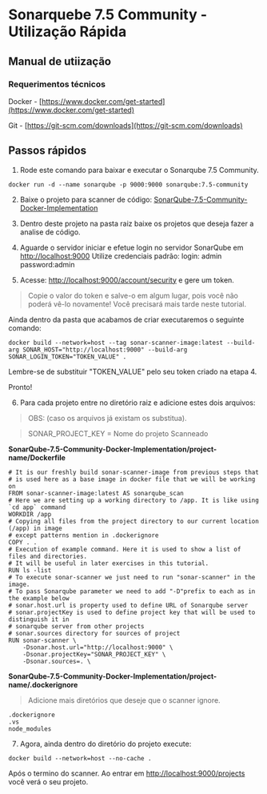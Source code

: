 # Sonarquebe 7.5 Community - Utilização Rápida

## Manual de utiização

### Requerimentos técnicos

Docker - [https://www.docker.com/get-started](https://www.docker.com/get-started)

Git - [https://git-scm.com/downloads](https://git-scm.com/downloads)

## Passos rápidos

1. Rode este comando para baixar e executar o Sonarqube 7.5 Community.

```
docker run -d --name sonarqube -p 9000:9000 sonarqube:7.5-community
```

2. Baixe o projeto para scanner de código: [SonarQube-7.5-Community-Docker-Implementation](https://github.com/CeruttiMaicon/SonarQube-7.5-Community-Docker-Implementation)

3. Dentro deste projeto na pasta raiz baixe os projetos que deseja fazer a analise de código.

4. Aguarde o servidor iniciar e efetue login no servidor SonarQube em [http://localhost:9000](http://localhost:9000) Utilize credenciais padrão: login: admin password:admin

5. Acesse: [http://localhost:9000/account/security](http://localhost:9000/account/security) e gere um token.

> Copie o valor do token e salve-o em algum lugar, pois você não poderá vê-lo novamente! Você precisará mais tarde neste tutorial.

Ainda dentro da pasta que acabamos de criar executaremos o seguinte comando:

```
docker build --network=host --tag sonar-scanner-image:latest --build-arg SONAR_HOST="http://localhost:9000" --build-arg SONAR_LOGIN_TOKEN="TOKEN_VALUE" .
```

Lembre-se de substituir "TOKEN_VALUE" pelo seu token criado na etapa 4.

Pronto!

6. Para cada projeto entre no diretório raiz e adicione estes dois arquivos:

> OBS: (caso os arquivos já existam os substitua).

> SONAR_PROJECT_KEY = Nome do projeto Scanneado

**SonarQube-7.5-Community-Docker-Implementation/project-name/Dockerfile**

```docker
# It is our freshly build sonar-scanner-image from previous steps that
# is used here as a base image in docker file that we will be working on
FROM sonar-scanner-image:latest AS sonarqube_scan
# Here we are setting up a working directory to /app. It is like using `cd app` command
WORKDIR /app
# Copying all files from the project directory to our current location (/app) in image
# except patterns mention in .dockerignore
COPY . .
# Execution of example command. Here it is used to show a list of files and directories.
# It will be useful in later exercises in this tutorial.
RUN ls -list
# To execute sonar-scanner we just need to run "sonar-scanner" in the image.
# To pass Sonarqube parameter we need to add "-D"prefix to each as in the example below
# sonar.host.url is property used to define URL of Sonarqube server
# sonar.projectKey is used to define project key that will be used to distinguish it in
# sonarqube server from other projects
# sonar.sources directory for sources of project
RUN sonar-scanner \
    -Dsonar.host.url="http://localhost:9000" \
    -Dsonar.projectKey="SONAR_PROJECT_KEY" \
    -Dsonar.sources=. \

```

**SonarQube-7.5-Community-Docker-Implementation/project-name/.dockerignore**

> Adicione mais diretórios que deseje que o scanner ignore.

```
.dockerignore
.vs
node_modules
```

7. Agora, ainda dentro do diretório do projeto execute:

```
docker build --network=host --no-cache .
```

Após o termino do scanner. Ao entrar em [http://localhost:9000/projects](http://localhost:9000/projects) você verá o seu projeto.
